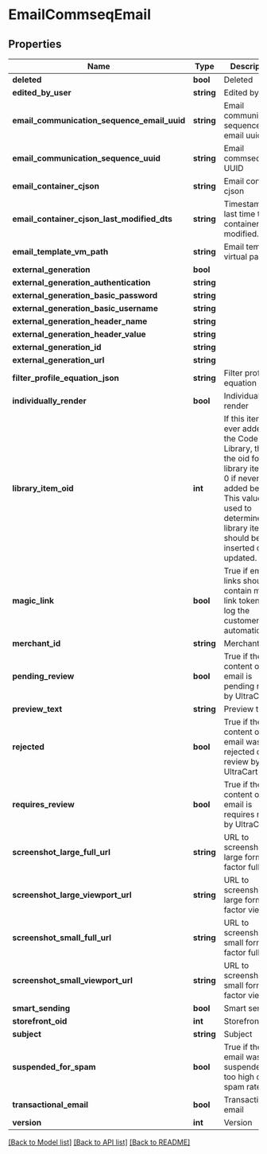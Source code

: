 # EmailCommseqEmail

## Properties
Name | Type | Description | Notes
------------ | ------------- | ------------- | -------------
**deleted** | **bool** | Deleted | [optional] 
**edited_by_user** | **string** | Edited by user | [optional] 
**email_communication_sequence_email_uuid** | **string** | Email communication sequence email uuid | [optional] 
**email_communication_sequence_uuid** | **string** | Email commseq UUID | [optional] 
**email_container_cjson** | **string** | Email container cjson | [optional] 
**email_container_cjson_last_modified_dts** | **string** | Timestamp the last time the container was modified. | [optional] 
**email_template_vm_path** | **string** | Email template virtual path | [optional] 
**external_generation** | **bool** |  | [optional] 
**external_generation_authentication** | **string** |  | [optional] 
**external_generation_basic_password** | **string** |  | [optional] 
**external_generation_basic_username** | **string** |  | [optional] 
**external_generation_header_name** | **string** |  | [optional] 
**external_generation_header_value** | **string** |  | [optional] 
**external_generation_id** | **string** |  | [optional] 
**external_generation_url** | **string** |  | [optional] 
**filter_profile_equation_json** | **string** | Filter profile equation json | [optional] 
**individually_render** | **bool** | Individually render | [optional] 
**library_item_oid** | **int** | If this item was ever added to the Code Library, this is the oid for that library item, or 0 if never added before.  This value is used to determine if a library item should be inserted or updated. | [optional] 
**magic_link** | **bool** | True if email links should contain magic link tokens to log the customer in automatically | [optional] 
**merchant_id** | **string** | Merchant ID | [optional] 
**pending_review** | **bool** | True if the content of this email is pending review by UltraCart | [optional] 
**preview_text** | **string** | Preview text | [optional] 
**rejected** | **bool** | True if the content of this email was rejected during review by UltraCart | [optional] 
**requires_review** | **bool** | True if the content of this email is requires review by UltraCart | [optional] 
**screenshot_large_full_url** | **string** | URL to screenshot in large form factor full page | [optional] 
**screenshot_large_viewport_url** | **string** | URL to screenshot in large form factor viewport | [optional] 
**screenshot_small_full_url** | **string** | URL to screenshot in small form factor full page | [optional] 
**screenshot_small_viewport_url** | **string** | URL to screenshot in small form factor viewport | [optional] 
**smart_sending** | **bool** | Smart sending | [optional] 
**storefront_oid** | **int** | Storefront oid | [optional] 
**subject** | **string** | Subject | [optional] 
**suspended_for_spam** | **bool** | True if the email was suspended for too high of a spam rate. | [optional] 
**transactional_email** | **bool** | Transactional email | [optional] 
**version** | **int** | Version | [optional] 

[[Back to Model list]](../README.md#documentation-for-models) [[Back to API list]](../README.md#documentation-for-api-endpoints) [[Back to README]](../README.md)


